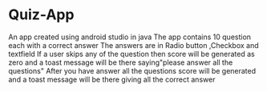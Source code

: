 # Quiz-App
An app created using android studio in java
The app contains 10 question each with a correct answer
The answers are in Radio button ,Checkbox and textfield
If a user skips any of the question then score will be generated as zero and a toast message will be there saying"please answer all the questions"
After you have answer all the questions score will be generated and a toast message will be there giving all the correct answer
